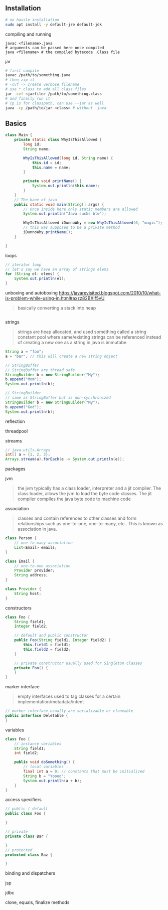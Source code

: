 ## Installation

```bash
# no hassle installation
sudo apt install -y default-jre default-jdk
```

compiling and running

```shell
javac <filename>.java
# arguments can be passed here once compiled
java <filename> # the compiled bytecode .Class file
```

jar
```bash
# first compile
javac /path/to/something.java
# then zip it
# -cvf -> create verbose filename
# use *.class to add all class files
jar -cvf <jarfile> /path/to/something.class
# and finally run it
# cp is for classpath, can use --jar as well
java -cp /path/to/jar <class> # without .java
```
## Basics

```java
class Main {
	private static class WhyIsThisAllowed {
		long id;
		String name;

		WhyIsThisAllowed(long id, String name) {
			this.id = id;
			this.name = name;
		}

		private void printName() {
			System.out.println(this.name);
		}
	}
	// The bane of java
	public static void main(String[] args) {
		// Once inside here only static members are allowed
		System.out.println("Java sucks btw");

		WhyIsThisAllowed iDunnoWhy = new WhyIsThisAllowed(0, "magic");
		// this was supposed to be a private method
		iDunnoWhy.printName();
	}

}
```

loops

```java
// iterator loop
// let's say we have an array of strings elems
for (String el: elems) {
	System.out.println(el);
}
```

unboxing and autoboxing
https://javarevisited.blogspot.com/2010/10/what-is-problem-while-using-in.html#axzz82BXif5vU
>basically converting a stack into heap

```java
```

strings
>strings are heap allocated, and used something called a string constant pool where same/existing strings can be referenced instead of creating a new one as a string in java is immutabe

```java
String a = "foo"; 
a = "bar"; // this will create a new string object

// StringBuffer
// StringBuffer are thread safe
StringBuilder b = new StringBuilder("My");
b.append("Mom");
System.out.println(b);

// StringBuilder
// same as StringBuffer but is non-synchronized
StringBuilder b = new StringBuilder("My");
b.append("God");
System.out.println(b);
```

reflection

threadpool

streams
```java
// java.utils.Arrays
int[] a = {1, 2, 3};
Arrays.stream(a).forEach(e -> System.out.println(e));
```

packages

jvm
>the jvm typically has a class loader, interpreter and a jit compiler. The class loader, allows the jvm to load the byte code classes. The jit compiler compiles the java byte code to machine code

association
>classes and contain references to other classes and form relationships such as one-to-one, one-to-many, etc.. This is known as association in java.

```java
class Person {
	// one-to-many association
	List<Email> emails;
}

class Email {
	// one-to-one association
	Provider provider;
	String address;
}

class Provider {
	String host;
}
```

constructors
```java
class Foo {
	String field1;
	Integer field2;

	// default and public constructor
	public Foo(String field1, Integer field2) {
		this.field1 = field1;
		this.field2 = field2;
	}

	// private constructor usually used for Singleton classes
	private Foo() {
	}
}
```

marker interface
>empty interfaces used to tag classes for a certain implementation/metadata/intent

```java
// marker interface usually are serializable or cloneable
public interface Deletable {
}
```

variables
```java
class Foo {
	// instance variables
	String field1;
	int field2;	

	public void doSomething() {
		// local variables
		final int a = 0; // constants that must be initialized
		String b = "Yoooo";
		System.out.println(a + b);
	}
}
```

access specifiers
```java
// public / default
public class Foo {

}

// private
private class Bar {

}
// protected
protected class Baz {

}
```

binding and dispatchers

jsp

jdbc

clone, equals, finalize methods